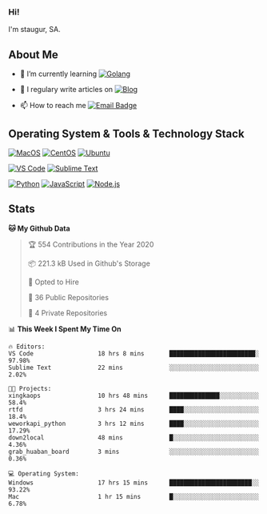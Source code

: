 ### Hi!

I'm staugur, SA.

## About Me

- 🌱 I’m currently learning [![Golang](https://img.shields.io/badge/-Go-7fd5ea?logo=go)](https:/golang.org/)

- 📝 I regulary write articles on [![Blog](https://img.shields.io/badge/-Blog-629ccd?style=for-the-badge&logo=python&logoColor=ffffff)](https://blog.saintic.com)

- 📫 How to reach me [![Email Badge](https://img.shields.io/badge/-email-c14438?style=for-the-badge&logo=Gmail&logoColor=ffffff)](mailto:me@tcw.im)

## Operating System & Tools & Technology Stack

[![MacOS](https://img.shields.io/badge/macOS-Catalina-292e33?style=flat-square&logo=apple&logoColor=ffffff)](https://www.apple.com/macos/catalina/)
[![CentOS](https://img.shields.io/badge/CentOS-7.0-292e33?style=flat-square&logo=CentOS&logoColor=)](https://www.centos.org/)
[![Ubuntu](https://img.shields.io/badge/Ubuntu-18-292e33?style=flat-square&logo=Ubuntu&logoColor=e95420)](https://www.ubuntu.com/)

[![VS Code](https://img.shields.io/badge/IDE-VSCode-292e33?style=flat-square&logo=Visual-studio-code)](https://code.visualstudio.com/)
[![Sublime Text](https://img.shields.io/badge/IDE-SublimeText-black?style=flat-square&logo=Sublime+Text)](https://www.sublimetext.com/)


[![Python](https://img.shields.io/badge/-Python-3776AB?style=flat-square&logo=python&logoColor=ffffff)](https://www.python.org/)
[![JavaScript](https://img.shields.io/badge/-JavaScript-%23F7DF1C?style=flat-square&logo=javascript&logoColor=000000&labelColor=%23F7DF1C&color=%23FFCE5A)](https://www.javascript.com/)
[![Node.js](https://img.shields.io/badge/-Node.js-00ADD8?style=flat-square&logo=node.js&logoColor=ffffff)](https://nodejs.org/)

## Stats

<!--START_SECTION:waka-->
**🐱 My Github Data** 

> 🏆 554 Contributions in the Year 2020
 > 
> 📦 221.3 kB Used in Github's Storage 
 > 
> 💼 Opted to Hire
 > 
> 📜 36 Public Repositories 
 > 
> 🔑 4 Private Repositories  
 > 
📊 **This Week I Spent My Time On** 

```text
🔥 Editors: 
VS Code                  18 hrs 8 mins       ████████████████████████░   97.98% 
Sublime Text             22 mins             ░░░░░░░░░░░░░░░░░░░░░░░░░   2.02%

🐱‍💻 Projects: 
xingkaops                10 hrs 48 mins      ██████████████░░░░░░░░░░░   58.4% 
rtfd                     3 hrs 24 mins       ████░░░░░░░░░░░░░░░░░░░░░   18.4% 
weworkapi_python         3 hrs 12 mins       ████░░░░░░░░░░░░░░░░░░░░░   17.29% 
down2local               48 mins             █░░░░░░░░░░░░░░░░░░░░░░░░   4.36% 
grab_huaban_board        3 mins              ░░░░░░░░░░░░░░░░░░░░░░░░░   0.36%

💻 Operating System: 
Windows                  17 hrs 15 mins      ███████████████████████░░   93.22% 
Mac                      1 hr 15 mins        █░░░░░░░░░░░░░░░░░░░░░░░░   6.78%

```


<!--END_SECTION:waka-->
